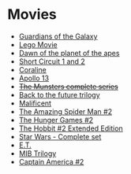 # Movies
- [Guardians of the Galaxy](http://www.amazon.com/Guardians-Galaxy-3D-Blu-ray-DVD/dp/B00N1JQ2UO/)
- [Lego Movie](http://www.amazon.com/LEGO-Movie-Blu-ray-UltraViolet-Combo/dp/B00I6JOBTI/)
- [Dawn of the planet of the apes](http://www.amazon.com/Dawn-Planet-Apes-Blu-ray-Oldman/dp/B00MH8DU9Q)
- [Short Circuit 1 and 2](http://www.amazon.com/Short-Circuit-Blu-ray/dp/B00DRQEU5A/)
- [Coraline](http://www.amazon.com/Coraline-Collectors-Blu-ray-Combo-Pack/dp/B00288KNJU/)
- [Apollo 13](http://www.amazon.com/Apollo-13-15th-Anniversary-Blu-ray/dp/B00371QQ2U/)
- ~~[The Munsters complete series](http://www.amazon.com/Munsters-Complete-Fred-Gwynne/dp/B001DZOCZU/)~~
- [Back to the future trilogy](http://www.amazon.com/gp/product/B0054OGQOQ/)
- [Malificent](http://www.amazon.com/Maleficent-2-Disc-Blu-ray-DVD-Digital/dp/B00M4ADWTK/)
- [The Amazing Spider Man #2](http://www.amazon.com/Amazing-Spider-Man-Blu-Ray-UltraViolet-Combo/dp/B00JPS6A3O/)
- [The Hunger Games #2](http://www.amazon.com/Hunger-Games-Catching-Blu-ray-UltraViolet/dp/B008JFUS8M/)
- [The Hobbit #2 Extended Edition](http://www.amazon.com/Hobbit-Desolation-Blu-ray-Richard-Armitage/dp/B00MG4RIXU/)
- [Star Wars - Complete set](http://www.amazon.com/Star-Wars-Complete-Episodes-Blu-ray/dp/B003ZSJ212/)
- [E.T.](http://www.amazon.com/E-T-Extra-Terrestrial-Anniversary-Blu-ray-UltraViolet/dp/B003UESJLK/)
- [MIB Trilogy]()
- [Captain America #2](http://www.amazon.com/Captain-America-Soldier-Blu-ray-Digital/dp/B00KHD5FK0/)
